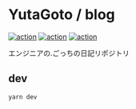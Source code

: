 # YutaGoto / blog

[![action](https://github.com/YutaGoto/blog/actions/workflows/playwright.yml/badge.svg)](https://github.com/YutaGoto/blog/actions)
[![action](https://github.com/YutaGoto/blog/actions/workflows/pages.yml/badge.svg)](https://github.com/YutaGoto/blog/actions)
[![action](https://github.com/YutaGoto/blog/actions/workflows/ci.yml/badge.svg)](https://github.com/YutaGoto/blog/actions)

エンジニアの.ごっちの日記リポジトリ

## dev

```sh
yarn dev
```
